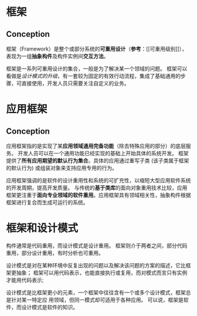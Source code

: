 # 框架
## Conception
框架（Framework）是整个或部分系统的**可重用设计**（**参考**：[[可重用级别]]），表现为一组**抽象构件**及构件实例间**交互方法**。

框架是一系列可重用设计的集合，一般是为了解决某一个领域的问题。
框架可以看做是*设计模式的升级*，有一套较为固定的有效行动流程，集成了基础通用的步骤，可直接使用，开发人员只需要关注自定义的业务。


# 应用框架
## Conception
应用框架指的是实现了某**应用领域通用完备功能**（除去特殊应用的部分）的底层服务。
开发人员可以在一个通用功能已经实现的基础上开始具体的系统开发。
框架提供了**所有应用期望的默认行为集合**。具体的应用通过重写子类 (该子类属于框架的默认行为) 或组装对象来支持应用专用的行为。

应用框架强调的是软件的设计重用性和系统的可扩充性，以缩短大型应用软件系统的开发周期，提高开发质量。
与传统的**基于类库**的面向对象重用技术比较，应用框架更注重于**面向专业领域的软件重用**。应用框架具有领域相关性，抽象构件根据框架进行复合而生成可运行的系统。

# 框架和设计模式

构件通常是代码重用，而设计模式是设计重用。
框架则介于两者之间，部分代码重用，部分设计重用，有时分析也可重用。

设计模式是对在某种环境中反复出现的问题以及解决该问题的方案的描述，它比框架更抽象；
框架可以用代码表示，也能直接执行或复用，而对模式而言只有实例才能用代码表示;

设计模式是比框架更小的元素，一个框架中往往含有一个或多个设计模式，框架总是针对某一特定应 用领域，但同一模式却可适用于各种应用。
可以说，框架是软件，而设计模式是软件的知识。


